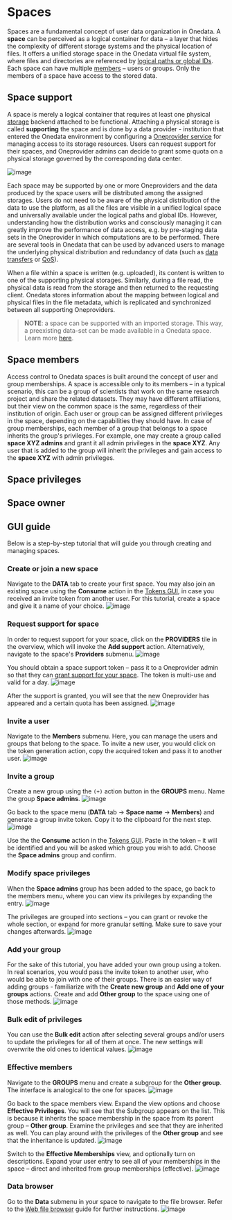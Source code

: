 # Spaces
<!-- This file is referenced at least one time as "spaces.md" TODO VFS-7452 -->

Spaces are a fundamental concept of user data organization in Onedata. A **space** 
can be perceived as a logical container for data – a layer that hides the complexity 
of different storage systems and the physical location of files. It offers 
a unified storage space in the Onedata virtual file system, where files and 
directories are referenced by [logical paths or global IDs](data.md#file-path-and-id). 
Each space can have multiple [members](#space-members) – users or groups. 
Only the members of a space have access to the stored data.

## Space support


A space is merely a logical container that requires at least one physical
[storage](../admin-guide/oneprovider/configuration/storages.md) 
backend attached to be functional. Attaching a physical storage is
called **supporting** the space and is done by a data provider -
institution that entered the Onedata environment by configuring a 
[Oneprovider service](../intro.md#architecture) for managing access to its 
storage resources. Users can request support for their spaces, and Oneprovider 
admins can decide to grant some quota on a physical storage governed by the 
corresponding data center.

<!-- TODO VFS-7218 this image could be better:
    1. present Oneproviders, not only storages
    2. present the mapping between logical and physical paths 
       (file path on the storage vs. file path in the space)
 
 -->
![image](../../images/user-guide/spaces/space-support.svg)

Each space may be supported by one or more Oneproviders and the data produced by 
the space users will be distributed among the assigned storages. Users do not 
need to be aware of the physical distribution of the data to use the platform, 
as all the files are visible in a unified logical space and universally 
available under the logical paths and global IDs. However, understanding how 
the distribution works and consciously managing it can greatly improve the 
performance of data access, e.g. by pre-staging data sets in the Oneprovider 
in which computations are to be performed. There are several tools in Onedata 
that can be used by advanced users to manage the underlying physical distribution 
and redundancy of data (such as [data transfers](replication-and-migration.md) 
or [QoS](quality-of-service.md)).

When a file within a space is written (e.g. uploaded), its content is written to 
one of the supporting physical storages. Similarly, during a file read, the 
physical data is read from the storage and then returned to the requesting client. 
Onedata stores information about the mapping between logical and physical files 
in the file metadata, which is replicated and synchronized between 
all supporting Oneproviders.

<!-- TODO VFS-9288 globally unify the formatting of NOTEs in all docs -->
> **NOTE**: a space can be supported with an imported storage.
This way, a preexisting data-set can be made available in a Onedata space.
Learn more [here](../admin-guide/oneprovider/configuration/storage-import.md).
 

## Space members
Access control to Onedata spaces is built around the concept of user and group
memberships. A space is accessible only to its members – in a typical scenario,
this can be a group of scientists that work on the same research project and
share the related datasets. They may have different affiliations, but their view 
on the common space is the same, regardless of their institution of origin. Each
user or group can be assigned different privileges in the space, depending on 
the capabilities they should have. In case of group memberships, each member of 
a group that belongs to a space inherits the group's privileges. For example, 
one may create a group called **space XYZ admins** and grant it all admin 
privileges in the **space XYZ**. Any user that is added to the group will inherit 
the privileges and gain access to the **space XYZ** with admin privileges.


## Space privileges
<!-- TODO VFS-7218 section about privileges -->


## Space owner
<!-- TODO VFS-7218 documentation for space owner concept -->


## GUI guide
Below is a step-by-step tutorial that will guide you through creating and 
managing spaces.

### Create or join a new space
Navigate to the **DATA** tab to create your first space. You may also join an 
existing space using the **Consume** action in the 
[Tokens GUI](tokens.md#consuming-invite-tokens), in case you 
received an invite token from another user. 
For this tutorial, create a space and give it a name of your choice.
![image](../../images/user-guide/spaces/1-no_spaces.png#screenshot)

### Request support for space
In order to request support for your space, click on the **PROVIDERS** tile
in the overview, which will invoke the **Add support** action. Alternatively,
navigate to the space's **Providers** submenu.
![image](../../images/user-guide/spaces/2-space_created.png#screenshot)

You should obtain a space support token – pass it to a Oneprovider admin so that
they can [grant support for your space](../admin-guide/oneprovider/configuration/space-support.md#granting-support). 
The token is multi-use and valid for a day.
![image](../../images/user-guide/spaces/3-request_support.png#screenshot)

After the support is granted, you will see that the new Oneprovider has 
appeared and a certain quota has been assigned.
![image](../../images/user-guide/spaces/4-space_overview.png#screenshot)

### Invite a user
Navigate to the **Members** submenu. Here, you can manage the users and
groups that belong to the space. To invite a new user, you would click on the
token generation action, copy the acquired token and pass it to another user.
![image](../../images/user-guide/spaces/5-members.png#screenshot)

### Invite a group
Create a new group using the `(+)` action button in the **GROUPS** menu. 
Name the group **Space admins**.
![image](../../images/user-guide/spaces/6-create-group.png#screenshot)

Go back to the space menu (**DATA** tab -> **Space name** -> **Members**) and 
generate a group invite token. Copy it to the clipboard for the next step.
![image](../../images/user-guide/spaces/7-create-group-invite-token.png#screenshot)

Use the the **Consume** action in the [Tokens GUI](tokens.md#consuming-invite-tokens). 
Paste in the token – it will be identified and you will be asked which group you 
wish to add. Choose the **Space admins** group and confirm.

### Modify space privileges
When the **Space admins** group has been added to the space, go back to the
members menu, where you can view its privileges by expanding the entry.
![image](../../images/user-guide/spaces/8-privileges-1.png#screenshot)

The privileges are grouped into sections – you can grant or revoke the whole
section, or expand for more granular setting. Make sure to save your changes
afterwards.
![image](../../images/user-guide/spaces/9-privileges-2.png#screenshot)

### Add your group
For the sake of this tutorial, you have added your own group using a token.
In real scenarios, you would pass the invite token to another user, who would be
able to join with one of their groups. There is an easier way of adding groups -
familiarize with the **Create new group** and **Add one of your groups** actions.
Create and add **Other group** to the space using one of those methods.
![image](../../images/user-guide/spaces/10-add-your-group.png#screenshot)

### Bulk edit of privileges
You can use the **Bulk edit** action after selecting several groups and/or 
users to update the privileges for all of them at once. The new settings will
overwrite the old ones to identical values.
![image](../../images/user-guide/spaces/11-bulk-edit.png#screenshot)

### Effective members
Navigate to the **GROUPS** menu and create a subgroup for the **Other group**.
The interface is analogical to the one for spaces.
![image](../../images/user-guide/spaces/12-subgroup.png#screenshot)

Go back to the space members view. Expand the view options and choose 
**Effective Privileges**. You will see that the Subgroup appears on the list. 
This is because it inherits the space membership in the space from its parent 
group – **Other group**. Examine the privileges and see that they are inherited 
as well. You can play around with the privileges of the **Other group** and see
that the inheritance is updated.
![image](../../images/user-guide/spaces/13-effective-privileges.png#screenshot)

Switch to the **Effective Memberships** view, and optionally turn on 
descriptions. Expand your user entry to see all of your memberships in the
space – direct and inherited from group memberships (effective).
![image](../../images/user-guide/spaces/14-effective-memberships.png#screenshot)

### Data browser
Go to the **Data** submenu in your space to navigate to the file browser.
Refer to the [Web file browser](web-file-browser.md) guide for further instructions.
![image](../../images/user-guide/spaces/15-data.png#screenshot)

